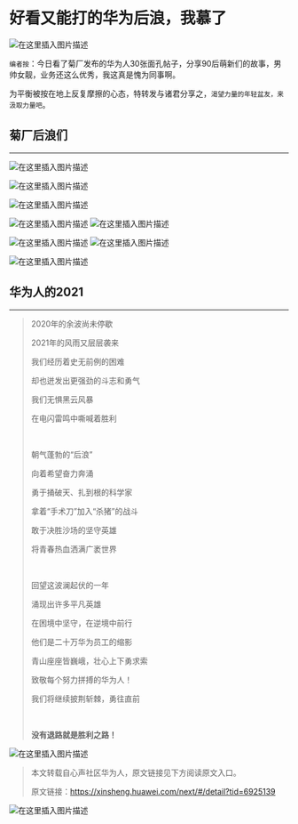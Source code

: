 # 好看又能打的华为后浪，我慕了



![在这里插入图片描述](https://img-blog.csdnimg.cn/0840be27029a4e30ab641407eac615b4.png)

`编者按`：今日看了菊厂发布的华为人30张面孔帖子，分享90后萌新们的故事，男帅女靓，业务还这么优秀，我这真是愧为同事啊。

为平衡被按在地上反复摩擦的心态，特转发与诸君分享之，`渴望力量的年轻盆友，来汲取力量吧`。



##  菊厂后浪们

-----

![在这里插入图片描述](https://img-blog.csdnimg.cn/1643bb23517e47f38f36286744aab4e8.png)

![在这里插入图片描述](https://img-blog.csdnimg.cn/a38fe899fb8d49bbbe0c97f19ebb103d.png)

![在这里插入图片描述](https://img-blog.csdnimg.cn/8a0546adde9148e09d3a8a2dfa461348.png)

![在这里插入图片描述](https://img-blog.csdnimg.cn/442b1b7eb0a7452c9af7e3403703bb60.png)
![在这里插入图片描述](https://img-blog.csdnimg.cn/a2f92a625bbc401c8124ddbcd8c83475.png)

![在这里插入图片描述](https://img-blog.csdnimg.cn/1a1cbeaef9554665a56cf0893d572e56.png)
![在这里插入图片描述](https://img-blog.csdnimg.cn/eaba88019b94475b98c68d03e9c30bba.png)

![在这里插入图片描述](https://img-blog.csdnimg.cn/679591bbcdd64b2c91e6e24411d6f3a2.png)

## 华为人的2021

-----



> 2020年的余波尚未停歇
>
> 2021年的风雨又层层袭来
>
> 我们经历着史无前例的困难
>
> 却也迸发出更强劲的斗志和勇气
>
> 我们无惧黑云风暴
>
> 在电闪雷鸣中嘶喊着胜利
>
> <br>
>
> 朝气蓬勃的“后浪”
>
> 向着希望奋力奔涌
>
> 勇于捅破天、扎到根的科学家
>
> 拿着“手术刀”加入“杀猪”的战斗
>
> 敢于决胜沙场的坚守英雄
>
> 将青春热血洒满广袤世界
>
> <br>
>
> 回望这波澜起伏的一年
>
> 涌现出许多平凡英雄
>
> 在困境中坚守，在逆境中前行
>
> 他们是二十万华为员工的缩影
>
> 青山座座皆巍峨，壮心上下勇求索
>
> 致敬每个努力拼搏的华为人！
>
> 我们将继续披荆斩棘，勇往直前
>
> <br>
>
> **没有退路就是胜利之路！**



![在这里插入图片描述](https://img-blog.csdnimg.cn/61e9f2a9ca2f44d3a9f6ad4355f0a011.png)



> 本文转载自心声社区华为人，原文链接见下方阅读原文入口。
>
> 原文链接：https://xinsheng.huawei.com/next/#/detail?tid=6925139

![在这里插入图片描述](https://img-blog.csdnimg.cn/e3ca5f492481436eb6f087ccd22870d6.png)